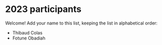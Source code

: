 # 2023 participants

Welcome! Add your name to this list, keeping the list in alphabetical order:

- Thibaud Colas
- Fotune Obadiah

